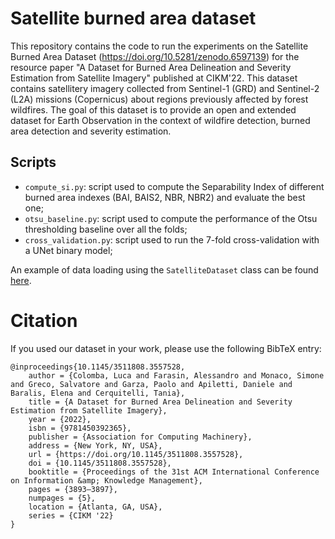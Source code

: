 # Satellite burned area dataset
This repository contains the code to run the experiments on the Satellite Burned Area Dataset (https://doi.org/10.5281/zenodo.6597139) for the resource paper "A Dataset for Burned Area Delineation and Severity Estimation from Satellite Imagery" published at CIKM'22.
This dataset contains satellitery imagery collected from Sentinel-1 (GRD) and Sentinel-2 (L2A) missions (Copernicus) about regions previously affected by forest wildfires.
The goal of this dataset is to provide an open and extended dataset for Earth Observation in the context of wildfire detection, burned area detection and severity estimation.

## Scripts
 - `compute_si.py`: script used to compute the Separability Index of different burned area indexes (BAI, BAIS2, NBR, NBR2) and evaluate the best one;
 - `otsu_baseline.py`: script used to compute the performance of the Otsu thresholding baseline over all the folds;
 - `cross_validation.py`: script used to run the 7-fold cross-validation with a UNet binary model;

An example of data loading using the `SatelliteDataset` class can be found [here](https://github.com/lccol/burned-area-baseline/blob/3ec40a05a2142aba99058030f987ffbdfec688af/otsu_baseline.py#L66).

# Citation
If you used our dataset in your work, please use the following BibTeX entry:
```
@inproceedings{10.1145/3511808.3557528,
    author = {Colomba, Luca and Farasin, Alessandro and Monaco, Simone and Greco, Salvatore and Garza, Paolo and Apiletti, Daniele and Baralis, Elena and Cerquitelli, Tania},
    title = {A Dataset for Burned Area Delineation and Severity Estimation from Satellite Imagery},
    year = {2022},
    isbn = {9781450392365},
    publisher = {Association for Computing Machinery},
    address = {New York, NY, USA},
    url = {https://doi.org/10.1145/3511808.3557528},
    doi = {10.1145/3511808.3557528},
    booktitle = {Proceedings of the 31st ACM International Conference on Information &amp; Knowledge Management},
    pages = {3893–3897},
    numpages = {5},
    location = {Atlanta, GA, USA},
    series = {CIKM '22}
}
```
